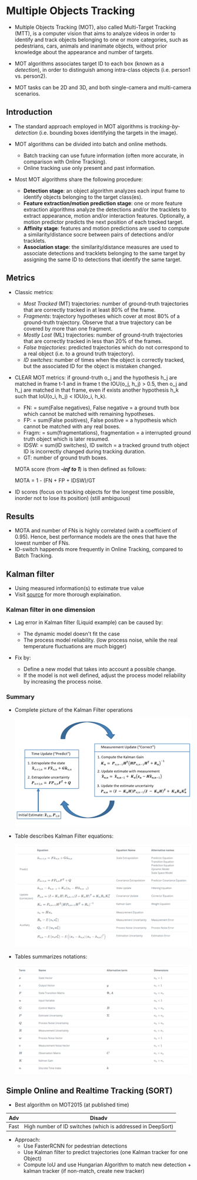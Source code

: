 # Multiple Objects Tracking
- Multiple Objects Tracking (MOT), also called Multi-Target Tracking (MTT), is a computer vision that aims to analyze videos in order to identify and track objects belonging to one or more categories, such as pedestrians, cars, animals and inanimate objects, without prior knowledge about the appearance and number of targets.

- MOT algorithms associates target ID to each box (known as a *detection*), in order to distinguish among intra-class objects (i.e. person1 vs. person2).

- MOT tasks can be 2D and 3D, and both single-camera and multi-camera scenarios.

## Introduction
- The standard approach employed in MOT algorithms is *tracking-by-detection* (i.e. bounding boxes identifying the targets in the image).
- MOT algorithms can be divided into batch and online methods. 
  - Batch tracking can use future information (often more accurate, in comparison with Online Tracking).
  - Online tracking use only present and past information.

- Most MOT algorithms share the following procedure:
  - **Detection stage**: an object algorithm analyzes each input frame to identify objects belonging to the target class(es).
  - **Feature extraction/motion prediction stage**: one or more feature extraction algorithms analyze the detections and/or the tracklets to extract appearance, motion and/or interaction features. Optionally, a motion predictor predicts the next position of each tracked target.
  - **Affinity stage**: features and motion predictions are used to compute a similarity/distance socre between pairs of detections and/or tracklets.
  - **Association stage**: the similarity/distance measures are used to associate detections and tracklets belonging to the same target by assigning the same ID to detections that identify the same target.

## Metrics
- Classic metrics:
  - *Most Tracked* (MT) trajectories: number of ground-truth trajectories that are correctly tracked in at least 80% of the frame.
  - *Fragments*: trajectory hypotheses which cover at most 80% of a ground-truth trajectory. Observe that a true trajectory can be covered by more than one fragment.
  - *Mostly Lost* (ML) trajectories: number of ground-truth trajectories that are correctly tracked in less than 20% of the frames.
  - *False trajectories*: predicted trajectories which do not correspond to a real object (i.e. to a ground truth trajectory).
  - *ID switches*: number of times when the object is correctly tracked, but the associated ID for the object is mistaken changed.

- CLEAR MOT metrics:
  if ground-truth o_j and the hypothesis h_j are matched in frame t-1 and in frame t the IOU(o_j, h_j) > 0.5, then o_j and h_j are matched in that frame, even if exists another hypothesis h_k such that IoU(o_i, h_j) < IOU(o_i, h_k).

  - FN: = sum(False negatives), False negative = a ground truth box which cannot be matched with remaining hypotheses.
  - FP: = sum(False positives), False positive = a hypothesis which cannot be matched with any real boxes.
  - Fragm: = sum(fragmentations), fragmentation = a interrupted ground truth object which is later resumed.
  - IDSW: = sum(ID switches), ID switch = a tracked ground truth object ID is incorrectly changed during tracking duration.
  - GT: number of ground truth boxes. 
 
  MOTA score (from __*-inf to 1*__) is then defined as follows:
  
  MOTA = 1 - (FN + FP + IDSW)/GT

- ID scores (focus on tracking objects for the longest time possible, inorder not to lose its position) (still ambiguous)


## Results
- MOTA and number of FNs is highly correlated (with a coefficient of 0.95). Hence, best performance models are the ones that have the lowest number of FNs.
- ID-switch happends more frequently in Online Tracking, compared to Batch Tracking.



## Kalman filter 
- Using measured information(s) to estimate true value
- Visit [source](https://www.kalmanfilter.net/) for more thorough explaination.

### Kalman filter in one dimension
- Lag error in Kalman filter (Liquid example) can be caused by:
  - The dynamic model doesn't fit the case
  - The process model reliability. (low process noise, while the real temperature fluctuations are much bigger)

- Fix by:
  - Define a new model that takes into account a possible change.
  - If the model is not well defined, adjust the process model reliability by increasing the process noise.

### Summary 
- Complete picture of the Kalman Filter operations
  
  ![Complete Diagram](./papers/images/kalman_diagram.png)

- Table describes Kalman Filter equations:

  ![Equations](./papers/images/kalman_equations.png)

- Tables summarizes notations:
  
  ![Notations](./papers/images/kalman_notations.png)



## Simple Online and Realtime Tracking (SORT)
- Best algorithm on MOT2015 (at published time)

| Adv | Disadv |
|-----|--------|
|Fast |High number of ID switches (which is addressed in DeepSort)|

- Approach:
  - Use FasterRCNN for pedestrian detections
  - Use Kalman filter to predict trajectories (one Kalman tracker for one Object)
  - Compute IoU and use Hungarian Algorithm to match new detection + kalman tracker (if non-match, create new tracker)


